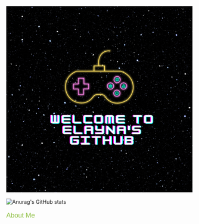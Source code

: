 
<!--**ElaynaSeguin/ElaynaSeguin** is a ✨ _special_ ✨ repository because its `README.md` (this file) appears on your GitHub profile.-->

<!--![Anurag's GitHub stats](https://github-readme-stats.vercel.app/api?username=ElaynaSeguin&show_icons=true&theme=tokyonight)-->
<img src="Elayna's Github.png" alt="">

![Anurag's GitHub stats](https://github-readme-stats.vercel.app/api?username=ElaynaSeguin&show_icons=true&theme=tokyonight)

<p style="font-size:18px; color:#8ebf42; font-family:arial;">About Me</p>

